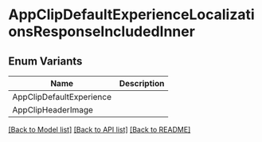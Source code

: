 # AppClipDefaultExperienceLocalizationsResponseIncludedInner

## Enum Variants

| Name | Description |
|---- | -----|
| AppClipDefaultExperience |  |
| AppClipHeaderImage |  |

[[Back to Model list]](../README.md#documentation-for-models) [[Back to API list]](../README.md#documentation-for-api-endpoints) [[Back to README]](../README.md)


